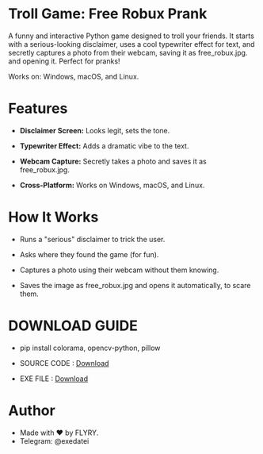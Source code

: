 # Troll Game: Free Robux Prank

A funny and interactive Python game designed to troll your friends. It starts with a serious-looking disclaimer, uses a cool typewriter effect for text, and secretly captures a photo from their webcam, saving it as free_robux.jpg. and opening it. Perfect for pranks!

Works on: Windows, macOS, and Linux.


# Features

- **Disclaimer Screen:** Looks legit, sets the tone.

- **Typewriter Effect:** Adds a dramatic vibe to the text.

- **Webcam Capture:** Secretly takes a photo and saves it as free_robux.jpg.

- **Cross-Platform:** Works on Windows, macOS, and Linux.



# How It Works

- Runs a "serious" disclaimer to trick the user.

- Asks where they found the game (for fun).

- Captures a photo using their webcam without them knowing.

- Saves the image as free_robux.jpg and opens it automatically, to scare them.



# DOWNLOAD GUIDE

- pip install colorama, opencv-python, pillow

- SOURCE CODE :  [Download](https://github.com/folaaaaa/game-troll/releases/tag/src)
- EXE FILE : [Download](https://gofile.io/d/AqfoHC)


# Author

 - Made with ❤️ by FLYRY.
 - Telegram: @exedatei
